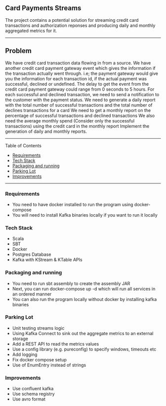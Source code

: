 ## Card Payments Streams
The project contains a potential solution for streaming credit card transactions and authorization reponses and producing daily and monthly aggregated metrics for it.

---

## Problem
We have credit card transaction data flowing in from a source. We have another credit card payment gateway event which gives the information if the transaction actually went through.
i.e; the payment gateway would give you the information for each transaction id, if the actual payment was successful, declined or undefined.
The delay to get the event from the credit card payment gateway could range from 0 seconds to 5 hours.
For each successful and declined transaction, we need to send a notification to the customer with the payment status.
We need to generate a daily report with the total number of successful transactions and the total number of declines transactions for a card We need to get a monthly report on the percentage of successful transactions and declined transactions
We also need the average monthly spend (Consider only the successful transactions) using the credit card in the monthly report
Implement the generation of daily and monthly reports.

---
Table of Contents

* [Requirements](#requirements)
* [Tech Stack](#tech-stack)
* [Packaging and running](#packaging-and-running)
* [Parking Lot](#parking-lot)
* [Improvements](#improvements)

---

<a name="requirements"/>

### Requirements
* You need to have docker installed to run the program using docker-compose
* You will need to install Kafka binaries locally if you want to run it locally

<a name="tech-stack"/>

### Tech Stack
* Scala
* SBT
* Docker
* Postgres Database
* Kafka with KStream & KTable APIs

<a name="packaging-and-running"/>

### Packaging and running
* You need to run sbt assembly to create the assembly JAR
* Next, you can run docker-compose up -d which will run all services in an ordered manner
* You can also run the program locally without docker by installing kafka binaries

<a name="parking-lot"/>

### Parking Lot
* Unit testing streams logic
* Using Kafka Connect to sink out the aggregate metrics to an external storage
* Add a REST API to read the metrics values
* Use a config library (e.g. pureconfig) to specify windows, timeouts etc
* Add logging
* Fix docker compose setup
* Use of EnumEntry instead of strings

<a name="improvements"/>

### Improvements
* Use confluent kafka
* Use schema registry
* Use avro format
